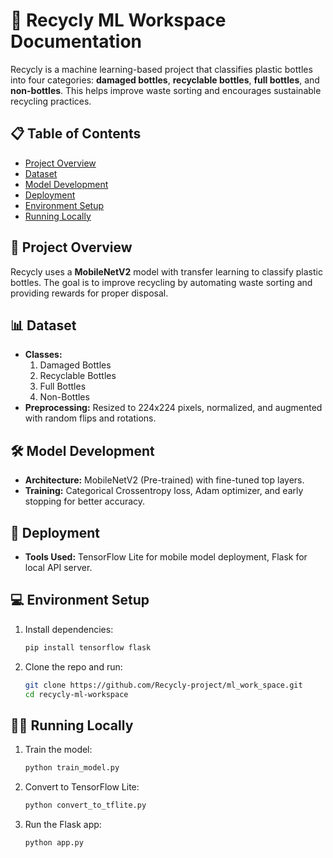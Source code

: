 # 📖 Recycly ML Workspace Documentation

Recycly is a machine learning-based project that classifies plastic bottles into four categories: **damaged bottles**, **recyclable bottles**, **full bottles**, and **non-bottles**. This helps improve waste sorting and encourages sustainable recycling practices.

## 📋 Table of Contents
- [Project Overview](#project-overview)
- [Dataset](#dataset)
- [Model Development](#model-development)
- [Deployment](#deployment)
- [Environment Setup](#environment-setup)
- [Running Locally](#running-locally)



## 📌 Project Overview
Recycly uses a **MobileNetV2** model with transfer learning to classify plastic bottles. The goal is to improve recycling by automating waste sorting and providing rewards for proper disposal.



## 📊 Dataset
- **Classes:**  
  1. Damaged Bottles  
  2. Recyclable Bottles  
  3. Full Bottles  
  4. Non-Bottles  
- **Preprocessing:** Resized to 224x224 pixels, normalized, and augmented with random flips and rotations.



## 🛠 Model Development
- **Architecture:** MobileNetV2 (Pre-trained) with fine-tuned top layers.
- **Training:** Categorical Crossentropy loss, Adam optimizer, and early stopping for better accuracy.



## 🚀 Deployment
- **Tools Used:** TensorFlow Lite for mobile model deployment, Flask for local API server.



## 💻 Environment Setup
1. Install dependencies:
   ```bash
   pip install tensorflow flask
   ```
2. Clone the repo and run:
   ```bash
   git clone https://github.com/Recycly-project/ml_work_space.git
   cd recycly-ml-workspace
   ```



## 🏃‍♂️ Running Locally
1. Train the model:
   ```bash
   python train_model.py
   ```
2. Convert to TensorFlow Lite:
   ```bash
   python convert_to_tflite.py
   ```
3. Run the Flask app:
   ```bash
   python app.py
   ```

